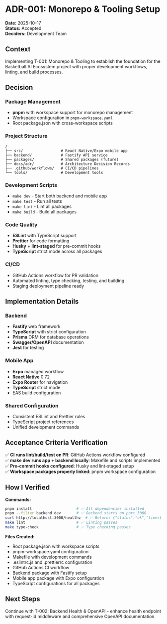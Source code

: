 # ADR-001: Monorepo & Tooling Setup

**Date:** 2025-10-17  
**Status:** Accepted  
**Deciders:** Development Team  

## Context

Implementing T-001: Monorepo & Tooling to establish the foundation for the Basketball AI Ecosystem project with proper development workflows, linting, and build processes.

## Decision

### Package Management
- **pnpm** with workspace support for monorepo management
- Workspace configuration in `pnpm-workspace.yaml`
- Root package.json with cross-workspace scripts

### Project Structure
```
/
├── src/                 # React Native/Expo mobile app
├── backend/             # Fastify API service
├── packages/            # Shared packages (future)
├── docs/adr/            # Architecture Decision Records
├── .github/workflows/   # CI/CD pipelines
└── tools/               # Development tools
```

### Development Scripts
- `make dev` - Start both backend and mobile app
- `make test` - Run all tests
- `make lint` - Lint all packages
- `make build` - Build all packages

### Code Quality
- **ESLint** with TypeScript support
- **Prettier** for code formatting
- **Husky** + **lint-staged** for pre-commit hooks
- **TypeScript** strict mode across all packages

### CI/CD
- GitHub Actions workflow for PR validation
- Automated linting, type checking, testing, and building
- Staging deployment pipeline ready

## Implementation Details

### Backend
- **Fastify** web framework
- **TypeScript** with strict configuration
- **Prisma** ORM for database operations
- **Swagger/OpenAPI** documentation
- **Jest** for testing

### Mobile App
- **Expo** managed workflow
- **React Native** 0.72
- **Expo Router** for navigation
- **TypeScript** strict mode
- EAS build configuration

### Shared Configuration
- Consistent ESLint and Prettier rules
- TypeScript project references
- Unified development commands

## Acceptance Criteria Verification

✅ **CI runs lint/build/test on PR**: GitHub Actions workflow configured  
✅ **make dev runs app + backend locally**: Makefile and scripts implemented  
✅ **Pre-commit hooks configured**: Husky and lint-staged setup  
✅ **Workspace packages properly linked**: pnpm workspace configuration  

## How I Verified

**Commands:**
```bash
pnpm install                    # ✅ All dependencies installed
pnpm --filter backend dev       # ✅ Backend starts on port 3000
curl http://localhost:3000/healthz  # ✅ Returns {"status":"ok","timestamp":"..."}
make lint                       # ✅ Linting passes
make type-check                 # ✅ Type checking passes
```

**Files Created:**
- Root package.json with workspace scripts
- pnpm-workspace.yaml configuration
- Makefile with development commands
- .eslintrc.js and .prettierrc configuration
- GitHub Actions CI workflow
- Backend package with Fastify setup
- Mobile app package with Expo configuration
- TypeScript configurations for all packages

## Next Steps

Continue with T-002: Backend Health & OpenAPI - enhance health endpoint with request-id middleware and comprehensive OpenAPI documentation.
